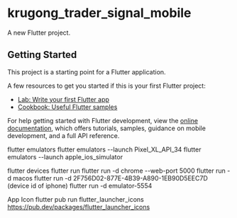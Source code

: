 # krugong_trader_signal_mobile

A new Flutter project.

## Getting Started

This project is a starting point for a Flutter application.

A few resources to get you started if this is your first Flutter project:

- [Lab: Write your first Flutter app](https://docs.flutter.dev/get-started/codelab)
- [Cookbook: Useful Flutter samples](https://docs.flutter.dev/cookbook)

For help getting started with Flutter development, view the
[online documentation](https://docs.flutter.dev/), which offers tutorials,
samples, guidance on mobile development, and a full API reference.


flutter emulators
flutter emulators --launch Pixel_XL_API_34
flutter emulators --launch apple_ios_simulator

flutter devices
flutter run
flutter run -d chrome --web-port 5000
flutter run -d macos
flutter run -d 2F756D02-877E-4B39-A890-1EB90D5EEC7D (device id of iphone)
flutter run -d emulator-5554

App Icon
flutter pub run flutter_launcher_icons
https://pub.dev/packages/flutter_launcher_icons